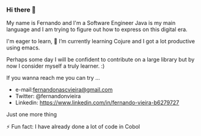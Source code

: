 ### Hi there 👋

My name is Fernando and I'm a Software Engineer Java is my main language and I am trying to figure out how to express on this digital era.

I'm eager to learn, 🌱 I’m currently learning Cojure and I  got a lot productive using emacs.

Perhaps some day I will be confident to contribute on a large library but by now I consider myself a truly learner. :) 

If you wanna reach me you can try ... 

- e-mail:fernandonascvieira@gmail.com
- Twitter: @fernandonvieira
- Linkedin: https://www.linkedin.com/in/fernando-vieira-b6279727


Just one more thing 

⚡ Fun fact: I have already done a lot of code in Cobol 

<!--
**fernandovieira/fernandovieira** is a ✨ _special_ ✨ repository because its `README.md` (this file) appears on your GitHub profile.

Here are some ideas to get you started:

- 🔭 I’m currently working on ...
- 🌱 I’m currently learning ...
- 👯 I’m looking to collaborate on ...
- 🤔 I’m looking for help with ...
- 💬 Ask me about ...
- 📫 How to reach me: ...
- 😄 Pronouns: ...
- ⚡ Fun fact: ...
-->
